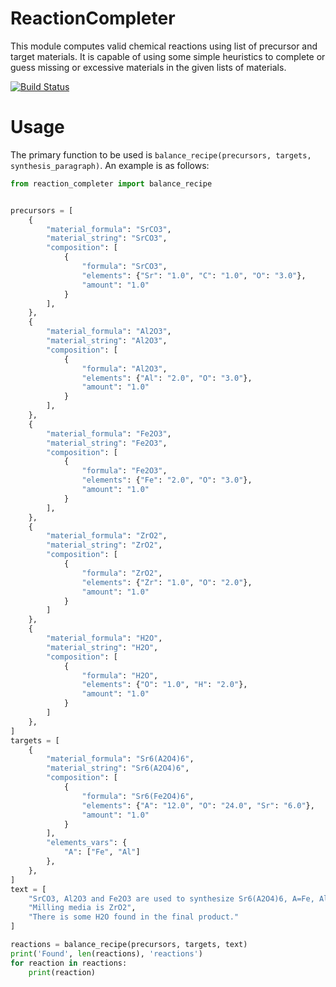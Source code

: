 # ReactionCompleter

This module computes valid chemical reactions using list of precursor 
and target materials. It is capable of using some simple heuristics to
complete or guess missing or excessive materials in the given lists of
materials.

[![Build Status](https://semaphoreci.com/api/v1/projects/648bbb02-9eb5-4cce-9642-16eb7108f2fa/2831982/badge.svg)](https://semaphoreci.com/cedergrouphub/reactioncompleter)

# Usage

The primary function to be used is 
`balance_recipe(precursors, targets, synthesis_paragraph)`. An example
is as follows:

```python
from reaction_completer import balance_recipe


precursors = [
    {
        "material_formula": "SrCO3",
        "material_string": "SrCO3",
        "composition": [
            {
                "formula": "SrCO3",
                "elements": {"Sr": "1.0", "C": "1.0", "O": "3.0"},
                "amount": "1.0"
            }
        ],
    },
    {
        "material_formula": "Al2O3",
        "material_string": "Al2O3",
        "composition": [
            {
                "formula": "Al2O3",
                "elements": {"Al": "2.0", "O": "3.0"},
                "amount": "1.0"
            }
        ],
    },
    {
        "material_formula": "Fe2O3",
        "material_string": "Fe2O3",
        "composition": [
            {
                "formula": "Fe2O3",
                "elements": {"Fe": "2.0", "O": "3.0"},
                "amount": "1.0"
            }
        ],
    },
    {
        "material_formula": "ZrO2",
        "material_string": "ZrO2",
        "composition": [
            {
                "formula": "ZrO2",
                "elements": {"Zr": "1.0", "O": "2.0"},
                "amount": "1.0"
            }
        ]
    },
    {
        "material_formula": "H2O",
        "material_string": "H2O",
        "composition": [
            {
                "formula": "H2O",
                "elements": {"O": "1.0", "H": "2.0"},
                "amount": "1.0"
            }
        ]
    },
]
targets = [
    {
        "material_formula": "Sr6(A2O4)6",
        "material_string": "Sr6(A2O4)6",
        "composition": [
            {
                "formula": "Sr6(Fe2O4)6",
                "elements": {"A": "12.0", "O": "24.0", "Sr": "6.0"},
                "amount": "1.0"
            }
        ],
        "elements_vars": {
            "A": ["Fe", "Al"]
        },
    },
]
text = [
    "SrCO3, Al2O3 and Fe2O3 are used to synthesize Sr6(A2O4)6, A=Fe, Al.",
    "Milling media is ZrO2",
    "There is some H2O found in the final product."
]

reactions = balance_recipe(precursors, targets, text)
print('Found', len(reactions), 'reactions')
for reaction in reactions:
    print(reaction)
``` 
